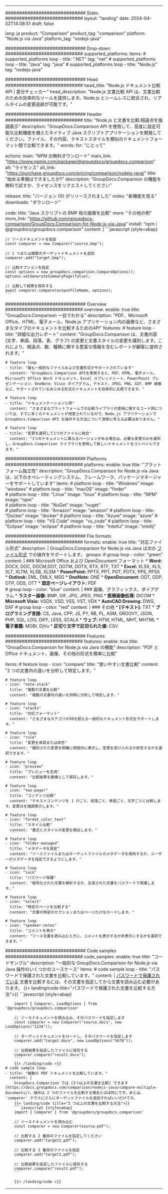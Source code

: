 
---
############################# Static ############################
layout: "landing"
date: 2024-04-02T14:08:51
draft: false

lang: ja
product: "Comparison"
product_tag: "comparison"
platform: "Node.js via Java"
platform_tag: "nodejs-java"

############################# Drop-down ############################
supported_platforms:
  items:
    # supported_platforms loop
    - title: ".NET"
      tag: "net"
    # supported_platforms loop
    - title: "Java"
      tag: "java"
    # supported_platforms loop
    - title: "Node.js"
      tag: "nodejs-java"

############################# Head ############################
head_title: "Node.js ドキュメント比較 API | 差分チェッカー"
head_description: "Node.js 文書比較 API は、文書比較のための効率的なツールを提供します。Node.js とシームレスに統合され、リアルタイムの変更追跡が可能です。"

############################# Header ############################
title: "Node.js と文書を比較:相違点を強調表示"
description: "GroupDocs.Comparison API を使用して、高度に設定可能な比較機能を備えたネイティブ Java スクリプトアプリケーションを開発してください。ファイル、その内容、テキストスタイルを類似のドキュメントフォーマット間で比較できます。"
words:
  for: "にとって"

actions:
  main: "NPM の無料ダウンロード"
  main_link: "https://www.npmjs.com/package/@groupdocs/groupdocs.comparison"
  alt: "ライセンス"
  alt_link: "https://purchase.groupdocs.com/pricing/comparison/nodejs-java/"
  title: "始める準備はできましたか?"
  description: "GroupDocs.Comparison の機能を無料で試すか、ライセンスをリクエストしてください"

release:
  title: "バージョン {0} がリリースされました"
  notes: "新機能を見る"
  downloads: "ダウンロード"

code:
  title: "Java スクリプトの BMP 枚の画像を比較"
  more: "その他の例"
  more_link: "https://github.com/groupdocs-comparison/GroupDocs.Comparison-for-Node.js-via-Java"
  install: "npm i @groupdocs/groupdocs.comparison"
  content: |
    ```javascript {style=abap}

    // ソースドキュメントを指定
    const comparer = new Comparer("source.bmp");

    // 1 つまたは複数のターゲットドキュメントを追加
    comparer.add("target.bmp");

    // 比較オプションを指定
    const options = new groupdocs.comparison.CompareOptions();
    options.setGenerateSummaryPage(false);

    // 比較して結果を保存する
    await comparer.compare(outputFileName, options);
    ```

############################# Overview ############################
overview:
  enable: true
  title: "GroupDocs.Comparison 一目でわかる"
  description: "PDF、Microsoft Office、HTML、電子メール、Node.js アプリケーション内の画像など、さまざまなタイプのドキュメントを比較するためのAPI"
  features:
    # feature loop
    - title: "詳細な出力レポート"
      content: "GroupDocs.Comparison は、文書内容 (文字、単語、段落、表、グラフ) の変更と文書スタイルの変更を識別します。これにより、相違点、数、種類に関する豊富な情報を含むレポートが顧客に提供されます。"

    # feature loop
    - title: "最も一般的なファイルおよび文書形式がサポートされています"
      content: "GroupDocs.Comparison APIを使用すると、PDF、HTML、電子メール、Microsoft Office Word ドキュメント、Excel スプレッドシート、PowerPoint プレゼンテーション、OneNote、Visio ダイアグラム、テキスト、JPEG、PNG、GIF、BMP 画像など、サポートされているあらゆる形式のドキュメントを効率的に比較できます。"

    # feature loop
    - title: "ドキュメンテーションと例"
      content: "さまざまなプラットフォームでの比較ライブラリの使用に関するコード例については、すでに多くのドキュメントが用意されているので、Node.js アプリケーションで GroupDocs.Comparison API を操作する方法について真剣に考える必要はありません。"

    # feature loop
    - title: "変更を選択して1つのファイルに結合"
      content: "1つのドキュメントに異なるバージョンがある場合は、必要な変更のみを選択し、GroupDocs.Comparison ライブラリを使用して新しいドキュメントをコンパイルできます。"

############################# Platforms ############################
platforms:
  enable: true
  title: "プラットフォーム独立性"
  description: "GroupDocs.Comparison for Node.js via Java は、以下のオペレーティングシステム、フレームワーク、パッケージマネージャーをサポートしています"
  items:
    # platform loop
    - title: "Windows"
      image: "windows"
    # platform loop
    - title: "macOS"
      image: "finder"      
    # platform loop
    - title: "Linux"
      image: "linux"
    # platform loop
    - title: "NPM"
      image: "npm"  
    # platform loop
    - title: "NuGet"
      image: "nuget"      
    # platform loop
    - title: "Amazon"
      image: "amazon"
    # platform loop
    - title: "Docker"
      image: "docker"
    # platform loop
    - title: "Azure"
      image: "azure"
    # platform loop
    - title: "VS Code"
      image: "vs_code"
    # platform loop
    - title: "Eclipse"
      image: "eclipse"
    # platform loop
    - title: "IntelliJ"
      image: "intellij"

############################# File formats ############################
formats:
  enable: true
  title: "対応ファイル形式"
  description: |
    GroupDocs.Comparison for Node.js via Java は次の [ファイル形式](https://docs.groupdocs.com/comparison/nodejs-java/supported-document-formats/) での操作をサポートします。
  groups:
    # group loop
    - color: "green"
      content: |
        ### Microsoft Office および OpenDocument フォーマット
        * **Word:** DOCX, DOC, DOCM,DOT, DOTM, DOTX, RTX, RTF, TXT
        * **Excel:** XLSX, XLS, XLT, XLTM, XLSB, XLSM
        * **PowerPoint:** PPTX, PPT, POT, POTX, PPS, PPSX
        * **Outlook:** EML, EMLX, MSG
        * **OneNote:** ONE
        * **OpenDocument:** ODT, ODP, OTP, ODS, OTT
        * **固定ページレイアウト:** PDF        
    # group loop
    - color: "blue"
      content: |
        ### 画像、グラフィックス、ダイアグラム
        * **ラスター画像:** BMP, GIF, JPG, JPEG, PNG
        * **医療画像処理:** DICOM
        * **Microsoft Visio:** VSDX, VSD, VSS, VST, VDX
        * **AutoCAD Drawing:** DWG, DXF
      # group loop
    - color: "red"
      content: |
        ### その他
        * **[テキスト]:** TXT
        * **プログラミング言語:** CS, Java, CPP, JS, PY, RB, PL, ASM, GROOVY, JSON, PHP, SQL, LOG, DIFF, LESS, SCALA
        * **ウェブ:** HTM, HTML, MHT, MHTML
        * **電子書籍:** MOBI, DjVu
        * **区切り文字で区切られた値:** CSV

############################# Features ############################
features:
  enable: true
  title: "GroupDocs.Comparison for Node.js via Java の機能"
  description: "PDF と Office ドキュメント、画像、その他の形式を簡単に比較"

  items:
    # feature loop
    - icon: "compare"
      title: "使いやすい文書比較"
      content: "2 つの文書内の違いを分析して特定します。"

    # feature loop
    - icon: "note-stack"
      title: "複数の文書を比較"
      content: "複数の文書内の違いを同時に分析して特定します。"

    # feature loop
    - icon: "stacks"
      title: "対応フォーマット"
      content: "さまざまなカテゴリの50を超える一般的なドキュメント形式をサポートします。"

    # feature loop
    - icon: "rule"
      title: "変更を承認または拒否"
      content: "識別された変更を明確に視覚的に表示し、変更を受け入れるか拒否するかを選択できます。"

    # feature loop
    - icon: "preview"
      title: "プレビューを生成"
      content: "比較結果を画像として保存します。"

    # feature loop
    - icon: "two-pager"
      title: "コンテンツ比較"
      content: "テキストコンテンツを 1 行ごと、段落ごと、単語ごと、文字ごとに比較します。変更点を強調表示します。"

    # feature loop
    - icon: "format_color_text"
      title: "スタイル比較"
      content: "書式とスタイルの変更を検出します。"

    # feature loop
    - icon: "folder-managed"
      title: "メタデータを設定"
      content: "ソースファイルまたはターゲットファイルのメタデータを保持するか、ユーザーがメタデータを指定できるようにします。"

    # feature loop
    - icon: "lock"
      title: "パスワード保護"
      content: "暗号化された文書を解析するか、生成された文書をパスワードで保護します。"

    # feature loop
    - icon: "select"
      title: "特定のページを比較する"
      content: "文書の特定のセクションまたはページだけをロードします。"

    # feature loop
    - icon: "speaker-notes"
      title: "コメントを表示"
      content: "ソース文書を読み込むときに、コメントを表示するか非表示にするかを選択できます。"

############################# Code samples ############################
code_samples:
  enable: true
  title: "コードサンプル"
  description: "一般的な GroupDocs.Comparison for Node.js via Java 操作のいくつかのユースケース"
  items:
    # code sample loop
    - title: "パスワードで保護された文書を比較しています。"
      content: |
        [パスワードで保護されている](https://docs.groupdocs.com/comparison/nodejs-java/load-password-protected-documents/) 文書を比較するには、その文書を指定してから文書を読み込む必要があります。
        {{< landing/code title="パスワードで保護された文書を比較する方法">}}
        ```javascript {style=abap}

        import { Comparer, LoadOptions } from '@groupdocs/groupdocs.comparison'

        // ソースドキュメントを読み込み、そのパスワードを指定します
        const comparer = new Comparer("source.docx", new LoadOptions("1234"));

        // ターゲットドキュメントをロードし、そのパスワードを指定します
        comparer.add("target.docx", new LoadOptions("5678"));

        // 比較結果を指定したファイルに保存する
        comparer.compare("result.docx");
        ```
        {{< /landing/code >}}
    # code sample loop
    - title: "複数の PDF ドキュメントを比較しています。"
      content: |
        GroupDocs.Comparison では [3つ以上の文書を比較] できます (https://docs.groupdocs.com/comparison/nodejs-java/compare-multiple-documents/)。操作は 2 つのファイルを比較する場合とほぼ同じです。あとは、`comparer` クラスにさらにターゲットファイルを追加すればいいだけです。
        {{< landing/code title="3 つ以上の文書を比較する方法">}}
        ```javascript {style=abap}
        import { Comparer } from '@groupdocs/groupdocs.comparison'

        // ソースドキュメントを読み込む
        const comparer = new Comparer(source.pdf");

        // 比較する 2 番目のファイルを指定してください
        comparer.add("target2.pdf");

        // 比較する 3 番目のファイルを指定
        comparer.add("target3.pdf");

        // 比較結果を指定したファイルに保存する
        comparer.compare("result.pdf");
        ```

        {{< /landing/code >}}

---